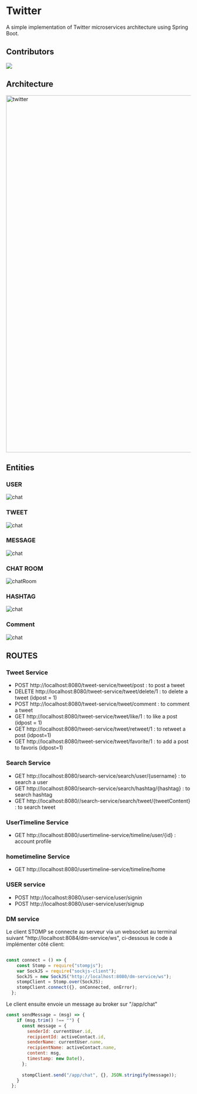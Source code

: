 # Twitter

A simple implementation of Twitter microservices architecture using Spring Boot.

## Contributors

<a href = "https://github.com/hsouf/twitter-microservices/graphs/contributors">
<img src = "https://contrib.rocks/image?repo=hsouf/twitter-microservices"/>
</a>


## Architecture

<img width="972" alt="twitter" src="https://user-images.githubusercontent.com/37840702/199830627-f6ba812c-d451-40a5-a746-82f104b15395.png">



## Entities


### USER 

![chat](./Images/User.png)

### TWEET

![chat](./Images/entite-tweet.png)

### MESSAGE

![chat](./Images/Entite-message.png)
### CHAT ROOM
![chatRoom](https://user-images.githubusercontent.com/37840702/147685071-f9498db6-76c7-486d-a17d-d5b6d2e4edf3.png)

### HASHTAG

![chat](./Images/entite-Hashtag.png)

### Comment
![chat](./Images/Comment.png)

## ROUTES

### Tweet Service 

- POST http://localhost:8080/tweet-service/tweet/post : to post a tweet 
- DELETE http://localhost:8080/tweet-service/tweet/delete/1 : to delete a tweet (idpost = 1)
- POST http://localhost:8080/tweet-service/tweet/comment : to comment a tweet
- GET http://localhost:8080/tweet-service/tweet/like/1 : to like a post (idpost = 1)
- GET http://localhost:8080/tweet-service/tweet/retweet/1 : to retweet a post (idpost=1)
- GET http://localhost:8080/tweet-service/tweet/favorite/1 : to add a post to favoris (idpost=1)

### Search Service 

- GET http://localhost:8080/search-service/search/user/{username} : to search a user
- GET http://localhost:8080/search-service/search/hashtag/{hashtag} : to search hashtag
- GET http://localhost:8080//search-service/search/tweet/{tweetContent} : to search tweet


### UserTimeline Service 

- GET http://localhost:8080/usertimeline-service/timeline/user/{id} : account profile


### hometimeline Service

- GET http://localhost:8080/usertimeline-service/timeline/home

### USER service 

- POST http://localhost:8080/user-service/user/signin 
- POST http://localhost:8080/user-service/user/signup 
### DM service

Le client STOMP se connecte au serveur via un websocket au terminal suivant "http://localhost:8084/dm-service/ws", ci-dessous le code à implémenter côté client: 
```javascript

const connect = () => {
    const Stomp = require("stompjs");
    var SockJS = require("sockjs-client");
    SockJS = new SockJS("http://localhost:8080/dm-service/ws");
    stompClient = Stomp.over(SockJS);
    stompClient.connect({}, onConnected, onError);
  };
  ```
Le client ensuite envoie un message au broker sur "/app/chat" 

```javascript
const sendMessage = (msg) => {
    if (msg.trim() !== "") {
      const message = {
        senderId: currentUser.id,
        recipientId: activeContact.id,
        senderName: currentUser.name,
        recipientName: activeContact.name,
        content: msg,
        timestamp: new Date(),
      };
        
      stompClient.send("/app/chat", {}, JSON.stringify(message));
    }
  };
```


